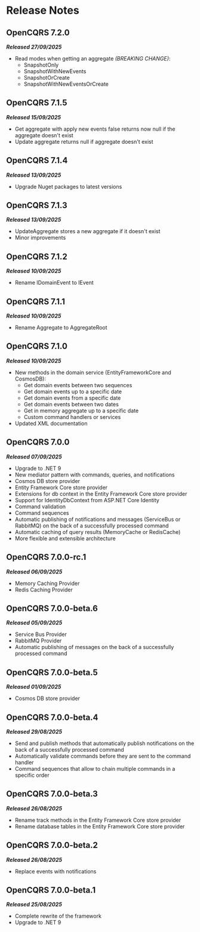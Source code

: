 # Release Notes

## OpenCQRS 7.2.0
_**Released 27/09/2025**_
- Read modes when getting an aggregate _(BREAKING CHANGE)_:
  - SnapshotOnly
  - SnapshotWithNewEvents
  - SnapshotOrCreate
  - SnapshotWithNewEventsOrCreate

## OpenCQRS 7.1.5
_**Released 15/09/2025**_
- Get aggregate with apply new events false returns now null if the aggregate doesn't exist
- Update aggregate returns null if aggregate doesn't exist

## OpenCQRS 7.1.4
_**Released 13/09/2025**_
- Upgrade Nuget packages to latest versions

## OpenCQRS 7.1.3
_**Released 13/09/2025**_
- UpdateAggregate stores a new aggregate if it doesn't exist
- Minor improvements

## OpenCQRS 7.1.2
_**Released 10/09/2025**_
- Rename IDomainEvent to IEvent

## OpenCQRS 7.1.1
_**Released 10/09/2025**_
- Rename Aggregate to AggregateRoot

## OpenCQRS 7.1.0
_**Released 10/09/2025**_
- New methods in the domain service (EntityFrameworkCore and CosmosDB):
  - Get domain events between two sequences
  - Get domain events up to a specific date
  - Get domain events from a specific date
  - Get domain events between two dates
  - Get in memory aggregate up to a specific date
  - Custom command handlers or services
- Updated XML documentation

## OpenCQRS 7.0.0
_**Released 07/09/2025**_
- Upgrade to .NET 9
- New mediator pattern with commands, queries, and notifications
- Cosmos DB store provider
- Entity Framework Core store provider
- Extensions for db context in the Entity Framework Core store provider
- Support for IdentityDbContext from ASP.NET Core Identity
- Command validation
- Command sequences
- Automatic publishing of notifications and messages (ServiceBus or RabbitMQ) on the back of a successfully processed command
- Automatic caching of query results (MemoryCache or RedisCache)
- More flexible and extensible architecture

## OpenCQRS 7.0.0-rc.1
_**Released 06/09/2025**_
- Memory Caching Provider
- Redis Caching Provider

## OpenCQRS 7.0.0-beta.6
_**Released 05/09/2025**_
- Service Bus Provider
- RabbitMQ Provider
- Automatic publishing of messages on the back of a successfully processed command

## OpenCQRS 7.0.0-beta.5
_**Released 01/09/2025**_
- Cosmos DB store provider

## OpenCQRS 7.0.0-beta.4
_**Released 29/08/2025**_
- Send and publish methods that automatically publish notifications on the back of a successfully processed command
- Automatically validate commands before they are sent to the command handler
- Command sequences that allow to chain multiple commands in a specific order

## OpenCQRS 7.0.0-beta.3
_**Released 26/08/2025**_
- Rename track methods in the Entity Framework Core store provider
- Rename database tables in the Entity Framework Core store provider

## OpenCQRS 7.0.0-beta.2
_**Released 26/08/2025**_
- Replace events with notifications

## OpenCQRS 7.0.0-beta.1 
_**Released 25/08/2025**_
- Complete rewrite of the framework
- Upgrade to .NET 9
